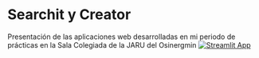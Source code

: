# Searchit y Creator
Presentación de las aplicaciones web desarrolladas en mi periodo de prácticas en la Sala Colegiada de la JARU del Osinergmin
[![Streamlit App](https://static.streamlit.io/badges/streamlit_badge_black_white.svg)](https://junior19a2000-searchit-y-creator-webappsjaru-2ddcdq.streamlit.app/?embed_options=dark_theme)
